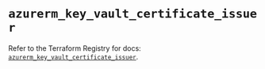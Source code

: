 # `azurerm_key_vault_certificate_issuer`

Refer to the Terraform Registry for docs: [`azurerm_key_vault_certificate_issuer`](https://registry.terraform.io/providers/hashicorp/azurerm/3.90.0/docs/resources/key_vault_certificate_issuer).
